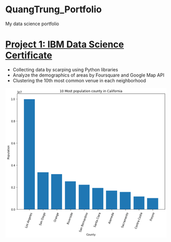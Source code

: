 # QuangTrung_Portfolio
My data science portfolio

# [Project 1: IBM Data Science Certificate](https://github.com/TrungHoang7991/Coursera_Capstone/blob/main/San%20Jose%20Notebook.ipynb)
* Collecting data by scarping using Python libraries
* Analyze the demographics of areas by Foursquare and Google Map API
* Clustering the 10th most common venue in each neighborhood

![](https://github.com/TrungHoang7991/QuangTrung_Portfolio/blob/main/image/download.png)
